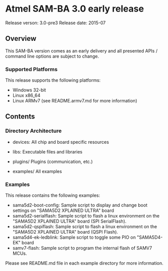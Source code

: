 # Atmel SAM-BA 3.0 early release
Release verson: 3.0-pre3
Release date: 2015-07

## Overview

This SAM-BA version comes as an early delivery and all presented APIs / command line options are subject to change.

### Supported Platforms

This release supports the following platforms:
- Windows 32-bit
- Linux x86_64
- Linux ARMv7 (see README.armv7.md for more information)

## Contents

### Directory Architecture

- devices:
  All chip and board specific resources

- libs:
  Executable files and libraries

- plugins/
  Plugins (communication, etc.)

- examples/
  All examples

### Examples

This release contains the following examples:

- sama5d2-boot-config: Sample script to display and change boot settings on "SAMA5D2 XPLAINED ULTRA" board
- sama5d2-serialflash: Sample script to flash a linux environment on the "SAMA5D2 XPLAINED ULTRA" board (SPI SerialFlash).
- sama5d2-qspiflash: Sample script to flash a linux environment on the "SAMA5D2 XPLAINED ULTRA" board (QSPI Flash).
- sama5d4-ek-ledblink: Sample script to toggle some PIO on "SAMA5D4-EK" board
- samv7-flash: Sample script to program the internal flash of SAMV7 MCUs.

Please see README.md file in each example directory for more information.
